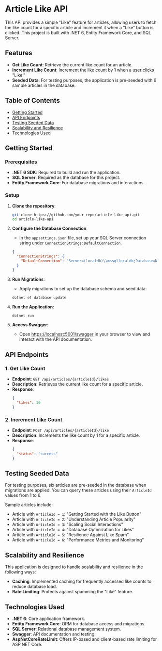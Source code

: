 ﻿# Article Like API

This API provides a simple "Like" feature for articles, allowing users to fetch the like count for a specific article and increment it when a "Like" button is clicked. This project is built with .NET 6, Entity Framework Core, and SQL Server.

## Features

- **Get Like Count**: Retrieve the current like count for an article.
- **Increment Like Count**: Increment the like count by 1 when a user clicks "Like."
- **Seeded Data**: For testing purposes, the application is pre-seeded with 6 sample articles in the database.

## Table of Contents

- [Getting Started](#getting-started)
- [API Endpoints](#api-endpoints)
- [Testing Seeded Data](#testing-seeded-data)
- [Scalability and Resilience](#scalability-and-resilience)
- [Technologies Used](#technologies-used)

## Getting Started

### Prerequisites

- **.NET 6 SDK**: Required to build and run the application.
- **SQL Server**: Required as the database for this project.
- **Entity Framework Core**: For database migrations and interactions.

### Setup

1. **Clone the repository**:
   ```bash
   git clone https://github.com/your-repo/article-like-api.git
   cd article-like-api
   ```

2. **Configure the Database Connection**:
   - In the `appsettings.json` file, set up your SQL Server connection string under `ConnectionStrings:DefaultConnection`.
   ```json
   {
     "ConnectionStrings": {
       "DefaultConnection": "Server=(localdb)\\mssqllocaldb;Database=NorbaseTechChallengeDb;Trusted_Connection=True;"
     }
   }
   ```

3. **Run Migrations**:
   - Apply migrations to set up the database schema and seed data:
   ```bash
   dotnet ef database update
   ```

4. **Run the Application**:
   ```bash
   dotnet run
   ```

5. **Access Swagger**:
   - Open [https://localhost:5001/swagger](https://localhost:5001/swagger) in your browser to view and interact with the API documentation.

## API Endpoints

### 1. Get Like Count
- **Endpoint**: `GET /api/articles/{articleId}/likes`
- **Description**: Retrieves the current like count for a specific article.
- **Response**:
  ```json
  {
    "likes": 10
  }
  ```

### 2. Increment Like Count
- **Endpoint**: `POST /api/articles/{articleId}/like`
- **Description**: Increments the like count by 1 for a specific article.
- **Response**:
  ```json
  {
    "status": "success"
  }
  ```

## Testing Seeded Data

For testing purposes, six articles are pre-seeded in the database when migrations are applied. You can query these articles using their `ArticleId` values from 1 to 6.

Sample articles include:
- Article with `ArticleId = 1`: "Getting Started with the Like Button"
- Article with `ArticleId = 2`: "Understanding Article Popularity"
- Article with `ArticleId = 3`: "Scaling Social Interactions"
- Article with `ArticleId = 4`: "Database Optimization for Likes"
- Article with `ArticleId = 5`: "Resilience Against Like Spam"
- Article with `ArticleId = 6`: "Performance Metrics and Monitoring"

## Scalability and Resilience

This application is designed to handle scalability and resilience in the following ways:
- **Caching**: Implemented caching for frequently accessed like counts to reduce database load.
- **Rate Limiting**: Protects against spamming the "Like" feature.
  
## Technologies Used

- **.NET 6**: Core application framework.
- **Entity Framework Core**: ORM for database access and migrations.
- **SQL Server**: Relational database management system.
- **Swagger**: API documentation and testing.
- **AspNetCoreRateLimit**: Offers IP-based and client-based rate limiting for ASP.NET Core.